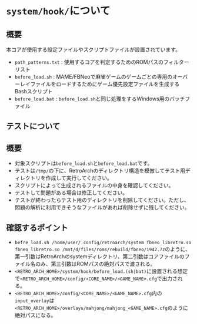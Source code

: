 # `system/hook/`について

## 概要

本コアが使用する設定ファイルやスクリプトファイルが設置されています。

- `path_patterns.txt` :  使用するコアを判定するためのROMパスのフィルターリスト
- `before_load.sh` : MAME/FBNeoで麻雀ゲームのゲームごとの専用のオーバーレイファイルをロードするためにゲーム優先設定ファイルを生成するBashスクリプト
- `before_load.bat` : `before_load.sh`と同じ処理をするWindows用のバッチファイル

## テストについて

## 概要

- 対象スクリプトは`before_load.sh`と`before_load.bat`です。
- テストは`/tmp/`の下に、RetroArchのディレクトリ構造を模倣してテスト用ディレクトリを作成して実行してください。
- スクリプトによって生成されるファイルの中身を確認してください。
- テストして問題がある場合は修正してください。
- テストが終わったらテスト用のディレクトリを削除してください。ただし、問題の解析に利用できそうなファイルがあれば削除せずに残してください。

## 確認するポイント

- `befre_load.sh /home/user/.config/retroarch/system fbneo_libretro.so fbneo_libretro.so /mnt/d/files/roms/rebuild/fbneo/1942.7z`のように、第一引数はRetroArchのsystemディレクトリ、第二引数はコアファイルのファイル名のみ、第三引数はROMパスの絶対パスで渡される。
- `<RETRO_ARCH_HOME>/system/hook/before_load.(sh|bat)`に設置される想定で`<RETRO_ARCH_HOME>/config/<CORE_NAME>/<GAME_NAME>.cfg`で出力される。
- `<RETRO_ARCH_HOME>/config/<CORE_NAME>/<GAME_NAME>.cfg`内の`input_overlay`は`<RETRO_ARCH_HOME>/overlays/mahjong/mahjong_<GAME_NAME>.cfg`のように絶対パスになる。
